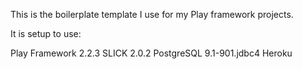 This is the boilerplate template I use for my Play framework projects.

It is setup to use:

Play Framework 2.2.3
SLICK 2.0.2
PostgreSQL 9.1-901.jdbc4 
Heroku
